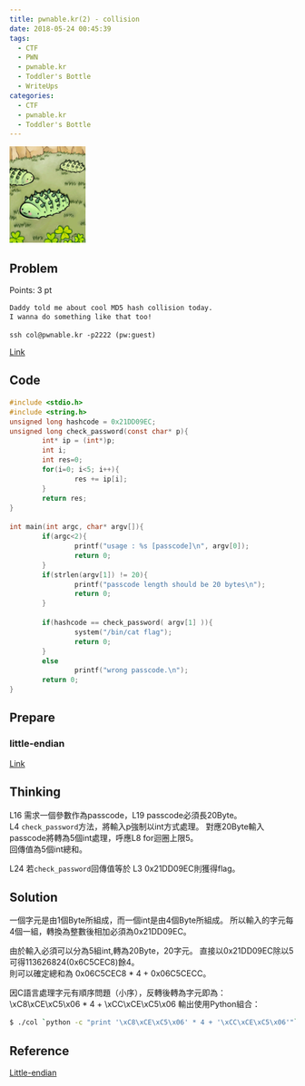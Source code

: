 ```yaml
---
title: pwnable.kr(2) - collision
date: 2018-05-24 00:45:39
tags:
  - CTF
  - PWN
  - pwnable.kr
  - Toddler's Bottle
  - WriteUps
categories:
  - CTF
  - pwnable.kr
  - Toddler's Bottle
---
```

![](/images/pwnable-kr/collision.png)
## Problem  
Points: 3 pt  
```
Daddy told me about cool MD5 hash collision today.
I wanna do something like that too!

ssh col@pwnable.kr -p2222 (pw:guest)
```
[Link](http://pwnable.kr/play.php)
<!-- More -->

## Code
```c 
#include <stdio.h>
#include <string.h>
unsigned long hashcode = 0x21DD09EC;
unsigned long check_password(const char* p){
        int* ip = (int*)p;
        int i;
        int res=0;
        for(i=0; i<5; i++){
                res += ip[i];
        }
        return res;
}

int main(int argc, char* argv[]){
        if(argc<2){
                printf("usage : %s [passcode]\n", argv[0]);
                return 0;
        }
        if(strlen(argv[1]) != 20){
                printf("passcode length should be 20 bytes\n");
                return 0;
        }

        if(hashcode == check_password( argv[1] )){
                system("/bin/cat flag");
                return 0;
        }
        else
                printf("wrong passcode.\n");
        return 0;
}

```

## Prepare  
### little-endian  
[Link](https://en.wikipedia.org/wiki/Endianness#Little-endian)

## Thinking  
L16 需求一個參數作為passcode，L19 passcode必須長20Byte。  
L4 `check_password`方法，將輸入p強制以int方式處理。
對應20Byte輸入passcode將轉為5個int處理，呼應L8 for迴圈上限5。  
回傳值為5個int總和。

L24 若`check_password`回傳值等於 L3 0x21DD09EC則獲得flag。


## Solution  
一個字元是由1個Byte所組成，而一個int是由4個Byte所組成。
所以輸入的字元每4個一組，轉換為整數後相加必須為0x21DD09EC。  

由於輸入必須可以分為5組int,轉為20Byte，20字元。 
直接以0x21DD09EC除以5可得113626824(0x6C5CEC8)餘4。  
則可以確定總和為 0x06C5CEC8 * 4 + 0x06C5CECC。  

因C語言處理字元有順序問題（小序），反轉後轉為字元即為：  
\xC8\xCE\xC5\x06 * 4 + \xCC\xCE\xC5\x06
輸出使用Python組合：
```sh
$ ./col `python -c "print '\xC8\xCE\xC5\x06' * 4 + '\xCC\xCE\xC5\x06'"`
```

## Reference  
[Little-endian](https://en.wikipedia.org/wiki/Endianness#Little-endian)

